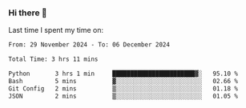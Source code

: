 ### Hi there 👋

<!--
**Grav1tum/Grav1tum** is a ✨ _special_ ✨ repository because its `README.md` (this file) appears on your GitHub profile.

Here are some ideas to get you started:

- 🔭 I’m currently working on ...
- 🌱 I’m currently learning ...
- 👯 I’m looking to collaborate on ...
- 🤔 I’m looking for help with ...
- 💬 Ask me about ...
- 📫 How to reach me: ...
- 😄 Pronouns: ...
- ⚡ Fun fact: ...
-->
Last time I spent my time on:
<!--START_SECTION:waka-->

```txt
From: 29 November 2024 - To: 06 December 2024

Total Time: 3 hrs 11 mins

Python       3 hrs 1 min     ███████████████████████▓░   95.10 %
Bash         5 mins          ▓░░░░░░░░░░░░░░░░░░░░░░░░   02.66 %
Git Config   2 mins          ▒░░░░░░░░░░░░░░░░░░░░░░░░   01.18 %
JSON         2 mins          ▒░░░░░░░░░░░░░░░░░░░░░░░░   01.05 %
```

<!--END_SECTION:waka-->
